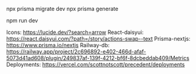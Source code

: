 npx prisma migrate dev
npx prisma generate

npm run dev


Icons: https://lucide.dev/?search=arrow
React-daisyui: https://react.daisyui.com/?path=/story/actions-swap--text
Prisma-nextjs: https://www.prisma.io/nextjs
Railway-db: https://railway.app/project/2c696892-e402-466d-afaf-5073d41ad608/plugin/249837af-139f-4212-bf6f-8dcbeddab409/Metrics
Deployments: https://vercel.com/scottnotscott/precedent/deployments